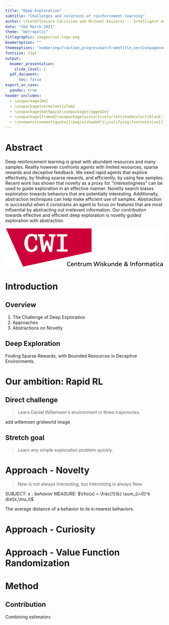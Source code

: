```yaml
---
title: "Deep Exploration"
subtitle: "Challenges and solutions of reinforcement learning"
author: \textbf{Cesare Carissimo and Michael Kaisers} -- Intelligent and Autonomous Systems research group Centrum Wiskunde & Informatica
date: "tbd March 2021"
theme: "metropolis"
titlegraphic: images/cwi-logo.png
beameroption: ""
themeoptions: "numbering=fraction,progressbar=frametitle,sectionpage=none"
fontsize: 11pt
output:
  beamer_presentation:
    slide_level: 2
  pdf_document:
      toc: false
export_on_save:
  pandoc: true
header-includes:
  - \usepackage{bm}
  - \usepackage[normalem]{ulem}
  - \usepackage{mathpazo}\usepackage{ragged2e}
  - \usepackage{framed}\usepackage{xcolor}\colorlet{shadecolor}{black!10}
  - \renewenvironment{quote}{\begin{shaded*}\justifying\footnotesize}{\end{shaded*}}
---
```



# Abstract
Deep reinforcement learning is great with abundant resources and many samples. Reality however confronts agents with limited resources, sparse rewards and deceptive feedback. We need rapid agents that explore effectively, by finding sparse rewards, and efficiently, by using few samples. Recent work has shown that novelty as a proxy for "interestingness" can be used to guide exploration in an effective manner. Novelty search biases exploration towards behaviors that are potentially interesting. Additionally, abstraction techniques can help make efficient use of samples. Abstraction is successful when it constrains an agent to focus on features that are most influential by abstracting out irrelevant information. Our contribution towards effective and efficient deep exploration is novelty guided exploration with abstraction.

![Figure title](images/cwi-logo.png)


# Introduction


## Overview

1. The Challenge of Deep Exploration
2. Approaches
3. Abstractions on Novelty


## Deep Exploration

Finding Sparse Rewards,
with Bounded Resources
in Deceptive Environments.


# Our ambition: Rapid RL


## Direct challenge
> Learn Daniel Willemsen's environment in three trajectories.

add willemsen gridworld image

## Stretch goal
> Learn any simple exploration problem quickly.


# Approach - Novelty

> New is not always Interesting, but Interesting is always New.  

SUBJECT: $x: behavior$
MEASURE: $\rho(x) = \frac{1}{k} \sum_{i=0}^k dist(x,\mu_i)$

The average distance of a behavior to its k-nearest behaviors. 


# Approach - Curiosity



# Approach - Value Function Randomization


# Method




## Contribution

Combining estimators
